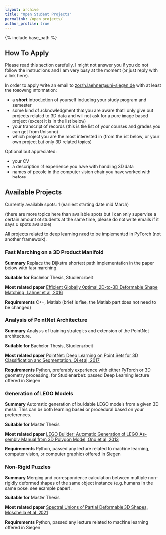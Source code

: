 ```yaml
---
layout: archive
title: "Open Student Projects"
permalink: /open_projects/
author_profile: true
---
```


{% include base_path %}

## How To Apply

Please read this section carefully. I might not answer you if you do not follow the instructions and I am very busy at the moment (or just reply with a link here).

In order to apply write an email to zorah.laehner@uni-siegen.de with at least the following information:
- a **short** introduction of yourself including your study program and semester
- some kind of acknowledgment that you are aware that I only give out projects related to 3D data and will not ask for a pure image based project (except it is in the list below)
- your transcript of records (this is the list of your courses and grades you can get from Unisono)
- which project you are the most interested in (from the list below, or your own project but only 3D related topics)

Optional but appreciated:
- your CV
- a description of experience you have with handling 3D data
- names of people in the computer vision chair you have worked with before

## Available Projects

Currently available spots: 1 (earliest starting date mid March)

(there are more topics here than available spots but I can only supervise a certain amount of students at the same time, please do not write emails if it says 0 spots available)

All projects related to deep learning need to be implemented in PyTorch (not another framework).

### Fast Marching on a 3D Product Manifold

**Summary** Replace the Dijkstra shortest path implementation in the paper below with fast marching.

**Suitable for** Bachelor Thesis, Studienarbeit

**Most related paper** [Efficient Globally Optimal 2D-to-3D Deformable Shape Matching, Lähner et al, 2016](https://zorah.github.io/publication/2016-cvpr-efficient-globally-optimal-2d-to-3d-deformable-shape-matching)

**Requirements** C++, Matlab (brief is fine, the Matlab part does not need to be changed)



### Analysis of PointNet Architecture

**Summary** Analysis of training strategies and extension of the PointNet architecture.

**Suitable for** Bachelor Thesis, Studienarbeit

**Most related paper** [PointNet: Deep Learning on Point Sets for 3D Classification and Segmentation, Qi et al, 2017](https://arxiv.org/abs/1612.00593)

**Requirements** Python, preferably experience with either PyTorch or 3D geometry processing, for Studienarbeit: passed Deep Learning lecture offered in Siegen


### Generation of LEGO Models

**Summary** Automatic generation of buildable LEGO models from a given 3D mesh. This can be both learning based or procedural based on your preferences.

**Suitable for** Master Thesis

**Most related paper** [LEGO Builder: Automatic Generation of LEGO As-
sembly Manual from 3D Polygon Model, Ono et al, 2013](https://asset-pdf.scinapse.io/prod/1974096800/1974096800.pdf)

**Requirements** Python, passed any lecture related to machine learning, computer vision, or computer graphics offered in Siegen

### Non-Rigid Puzzles

**Summary** Merging and correspondence calculation between multiple non-rigidly deformed shapes of the same object instance (e.g. humans in the same pose, see example paper).

**Suitable for** Master Thesis

**Most related paper** [Spectral Unions of Partial Deformable 3D Shapes, Moschella et al, 2021](https://arxiv.org/abs/2104.00514)

**Requirements** Python, passed any lecture related to machine learning offered in Siegen
